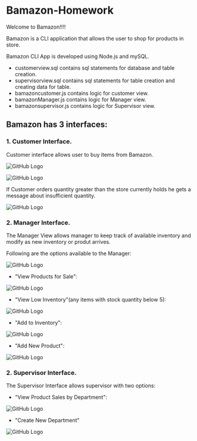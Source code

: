 # Bamazon-Homework

Welcome to Bamazon!!!!

Bamazon is a CLI application that allows the user to shop for products in store.

Bamazon CLI App is developed using Node.js and mySQL.

* customerview.sql contains sql statements for database and table creation.
* supervisorview.sql contains sql statements for table creation and creating data for table.
* bamazoncustomer.js contains logic for customer view.
* bamazonManager.js  contains logic for Manager view.
* bamazonsupervisor.js contains logic for Supervisor view.

## Bamazon has 3 interfaces:

### 1. Customer Interface.

Customer interface allows user to buy items from Bamazon.

![GitHub Logo](/images/IDquestion.PNG)

![GitHub Logo](/images/Totalcost.PNG)

If Customer orders quantity greater than the store currently holds he gets a message about insufficient quantity.

![GitHub Logo](/images/InsufficientQuantity.PNG)


### 2. Manager Interface.

The Manager View allows manager to keep track of available inventory and modify as new inventory or produt arrives.
	
Following  are the options available to the Manager:

![GitHub Logo](/images/bamazonmanageroptions.PNG)

* "View Products for Sale":

![GitHub Logo](/images/managerviewsale.PNG)

* "View Low Inventory"(any items with stock quantity below 5):

![GitHub Logo](/images/managerlowinventory.PNG)

* "Add to Inventory":

![GitHub Logo](/images/addInventory.PNG)

* "Add New Product":

![GitHub Logo](/images/addnewproduct.PNG)


### 2. Supervisor Interface.

The Supervisor Interface allows supervisor with two options:

* "View Product Sales by Department":

![GitHub Logo](/images/supervisorsalesview.PNG)


* "Create New Department"

![GitHub Logo](/images/supervisoradd.PNG)

	

